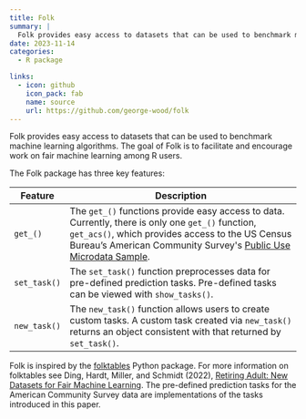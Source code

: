 ```yaml
---
title: Folk
summary: |
  Folk provides easy access to datasets that can be used to benchmark machine learning algorithms. The    goal of Folk is to facilitate and encourage work on fair machine learning among R users.
date: 2023-11-14
categories:
  - R package

links:
  - icon: github
    icon_pack: fab
    name: source
    url: https://github.com/george-wood/folk
---
```


Folk provides easy access to datasets that can be used to benchmark machine learning algorithms. The goal of Folk is to facilitate and encourage work on fair machine learning among R users.

The Folk package has three key features:

| Feature      | Description                                                                                                                                                                                                                                                                                 |
|--------------|---------------------------------------------------------------------------------------------------------------------------------------------------------------------------------------------------------------------------------------------------------------------------------------------|
| `get_()`     | The `get_()` functions provide easy access to data. Currently, there is only one `get_()` function, `get_acs()`, which provides access to the US Census Bureau’s American Community Survey's [Public Use Microdata Sample](https://www.census.gov/programs-surveys/acs/microdata.html). |
| `set_task()` | The `set_task()` function preprocesses data for pre-defined prediction tasks. Pre-defined tasks can be viewed with `show_tasks()`.                                                                                                                                                          |
| `new_task()` | The `new_task()` function allows users to create custom tasks. A custom task created via `new_task()` returns an object consistent with that returned by `set_task()`.                                                                                                                      |

Folk is inspired by the
[folktables](https://github.com/socialfoundations/folktables) Python
package. For more information on folktables see Ding, Hardt, Miller, and
Schmidt (2022), [Retiring Adult: New Datasets for Fair Machine
Learning](https://arxiv.org/pdf/2108.04884.pdf). The pre-defined
prediction tasks for the American Community Survey data are
implementations of the tasks introduced in this paper.
